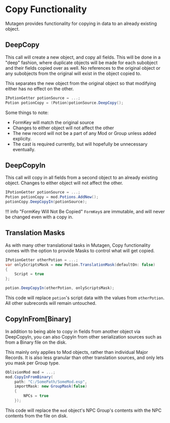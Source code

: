 # Copy Functionality
Mutagen provides functionality for copying in data to an already existing object.

## DeepCopy
This call will create a new object, and copy all fields.  This will be done in a "deep" fashion, where duplicate objects will be made for each subobject and their fields copied over as well.  No references to the original object or any subobjects from the original will exist in the object copied to.

This separates the new object from the original object so that modifying either has no effect on the other.

```cs
IPotionGetter potionSource = ...;
Potion potionCopy = (Potion)potionSource.DeepCopy();
```

Some things to note:

- FormKey will match the original source
- Changes to either object will not affect the other
- The new record will not be a part of any Mod or Group unless added explicity.
- The cast is required currently, but will hopefully be unnecessary eventually.

## DeepCopyIn
This call will copy in all fields from a second object to an already existing object.  Changes to either object will not affect the other.

```cs
IPotionGetter potionSource = ...;
Potion potionCopy = mod.Potions.AddNew();
potionCopy.DeepCopyIn(potionSource);
```

!!! info "FormKey Will Not Be Copied"
    `FormKey`s are immutable, and will never be changed even with a copy in.

## Translation Masks
As with many other translational tasks in Mutagen, Copy functionality comes with the option to provide Masks to control what will get copied.

```cs
IPotionGetter otherPotion = ...;
var onlyScriptsMask = new Potion.TranslationMask(defaultOn: false)
{
    Script = true
};

potion.DeepCopyIn(otherPotion, onlyScriptsMask);
```
This code will replace `potion`'s script data with the values from `otherPotion`.  All other subrecords will remain untouched.

## CopyInFrom[Binary]
In addition to being able to copy in fields from another object via DeepCopyIn, you can also CopyIn from other serialization sources such as from a Binary file on the disk.

This mainly only applies to Mod objects, rather than individual Major Records.  It is also less granular than other translation sources, and only lets you mask per Group type.

```cs
OblivionMod mod = ...;
mod.CopyInFromBinary(
    path: "C:/SomePath/SomeMod.esp",
    importMask: new GroupMask(false)
    {
        NPCs = true
    });
```

This code will replace the `mod` object's NPC Group's contents with the NPC contents from the file on disk.
